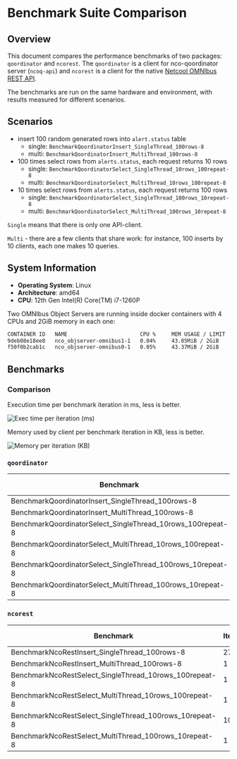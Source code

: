 # Benchmark Suite Comparison

## Overview

This document compares the performance benchmarks of two packages: `qoordinator` and `ncorest`. 
The `qoordinator` is a client for nco-qoordinator server (`ncoq-api`) and `ncorest` is a client for the native 
[Netcool OMNIbus REST API](https://www.ibm.com/docs/en/netcoolomnibus/8.1?topic=interface-overview).

The benchmarks are run on the same hardware and environment, with results measured for different scenarios.

## Scenarios

- insert 100 random generated rows into `alert.status` table
  - single: `BenchmarkQoordinatorInsert_SingleThread_100rows-8`
  - multi: `BenchmarkQoordinatorInsert_MultiThread_100rows-8`
- 100 times select rows from `alerts.status`, each request returns 10 rows
  - single: `BenchmarkQoordinatorSelect_SingleThread_10rows_100repeat-8`
  - multi: `BenchmarkQoordinatorSelect_MultiThread_10rows_100repeat-8`
- 10 times select rows from `alerts.status`, each request returns 100 rows
  - single: `BenchmarkQoordinatorSelect_SingleThread_100rows_10repeat-8`
  - multi: `BenchmarkQoordinatorSelect_MultiThread_100rows_10repeat-8`

`Single` means that there is only one API-client. 

`Multi` - there are a few clients that share work: for instance, 100 inserts by 10 clients, each one makes 10 queries. 

## System Information

- **Operating System**: Linux
- **Architecture**: amd64
- **CPU**: 12th Gen Intel(R) Core(TM) i7-1260P

Two OMNIbus Object Servers are running inside docker containers with 4 CPUs and 2GiB memory in each one:

```bash
CONTAINER ID   NAME                       CPU %     MEM USAGE / LIMIT   MEM %     NET I/O          BLOCK I/O   PIDS
9deb08e18ee8   nco_objserver-omnibus1-1   0.04%     43.05MiB / 2GiB     2.10%     225MB / 1.17GB   0B / 0B     46
f50f0b2cab1c   nco_objserver-omnibus0-1   0.05%     43.37MiB / 2GiB     2.12%     225MB / 1.17GB   0B / 0B     46
```

## Benchmarks

### Comparison

Execution time per benchmark iteration in ms, less is better.

![Exec time per iteration (ms)](/exec_time_per_iteration.png)

Memory used by client per benchmark iteration in KB, less is better.

![Memory per iteration (KB)](/mem_per_iteration.png)

### `qoordinator`

| Benchmark | Iterations | Time (ns/op) | Memory (B/op) | Allocations (allocs/op) |
|----|----|----|----|----|
| BenchmarkQoordinatorInsert_SingleThread_100rows-8          | 16 |   74541024 |   723079 |   8011 |
| BenchmarkQoordinatorInsert_MultiThread_100rows-8           | 51 |   19699961 |   844090 |   8616 |
| BenchmarkQoordinatorSelect_SingleThread_10rows_100repeat-8 |  8 |  127185180 |  9192221 | 123349 |
| BenchmarkQoordinatorSelect_MultiThread_10rows_100repeat-8  | 20 |   80436158 |  9797702 | 123547 |
| BenchmarkQoordinatorSelect_SingleThread_100rows_10repeat-8 | 13 |   89617775 |  7055725 | 110168 |
| BenchmarkQoordinatorSelect_MultiThread_100rows_10repeat-8  | 21 |   55155336 |  7129276 | 110171 |

### `ncorest`

| Benchmark | Iterations | Time (ns/op) | Memory (B/op) | Allocations (allocs/op) |
|----|----|----|----|----|
| BenchmarkNcoRestInsert_SingleThread_100rows-8              | 27 |   42047663 |  1392207 |  15932 |
| BenchmarkNcoRestInsert_MultiThread_100rows-8               |  1 | 1160987282 |  2223800 |  18377 |
| BenchmarkNcoRestSelect_SingleThread_10rows_100repeat-8     |  1 | 1084616762 | 11698496 | 126670 |
| BenchmarkNcoRestSelect_MultiThread_10rows_100repeat-8      |  1 | 1187623425 | 12954056 | 129571 |
| BenchmarkNcoRestSelect_SingleThread_100rows_10repeat-8     | 10 |  109866266 |  9700274 | 110611 |
| BenchmarkNcoRestSelect_MultiThread_100rows_10repeat-8      |  1 | 1098730684 |  9875128 | 111479 |
